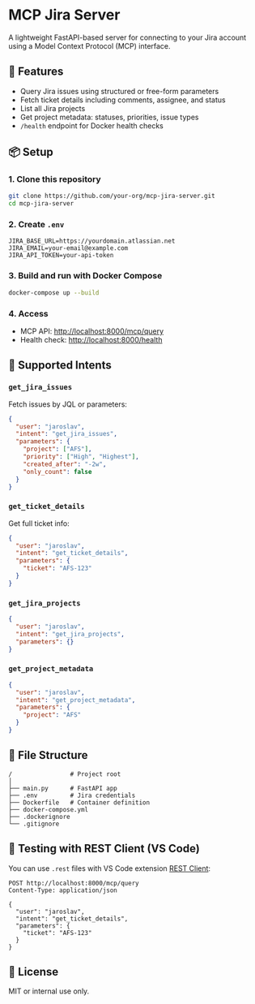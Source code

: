 # MCP Jira Server

A lightweight FastAPI-based server for connecting to your Jira account using a Model Context Protocol (MCP) interface.

## 🚀 Features

* Query Jira issues using structured or free-form parameters
* Fetch ticket details including comments, assignee, and status
* List all Jira projects
* Get project metadata: statuses, priorities, issue types
* `/health` endpoint for Docker health checks

## 📦 Setup

### 1. Clone this repository

```bash
git clone https://github.com/your-org/mcp-jira-server.git
cd mcp-jira-server
```

### 2. Create `.env`

```env
JIRA_BASE_URL=https://yourdomain.atlassian.net
JIRA_EMAIL=your-email@example.com
JIRA_API_TOKEN=your-api-token
```

### 3. Build and run with Docker Compose

```bash
docker-compose up --build
```

### 4. Access

* MCP API: [http://localhost:8000/mcp/query](http://localhost:8000/mcp/query)
* Health check: [http://localhost:8000/health](http://localhost:8000/health)

## 🔧 Supported Intents

### `get_jira_issues`

Fetch issues by JQL or parameters:

```json
{
  "user": "jaroslav",
  "intent": "get_jira_issues",
  "parameters": {
    "project": ["AFS"],
    "priority": ["High", "Highest"],
    "created_after": "-2w",
    "only_count": false
  }
}
```

### `get_ticket_details`

Get full ticket info:

```json
{
  "user": "jaroslav",
  "intent": "get_ticket_details",
  "parameters": {
    "ticket": "AFS-123"
  }
}
```

### `get_jira_projects`

```json
{
  "user": "jaroslav",
  "intent": "get_jira_projects",
  "parameters": {}
}
```

### `get_project_metadata`

```json
{
  "user": "jaroslav",
  "intent": "get_project_metadata",
  "parameters": {
    "project": "AFS"
  }
}
```

## 📁 File Structure

```
/                # Project root
│
├── main.py      # FastAPI app
├── .env         # Jira credentials
├── Dockerfile   # Container definition
├── docker-compose.yml
├── .dockerignore
└── .gitignore
```

## 🧪 Testing with REST Client (VS Code)

You can use `.rest` files with VS Code extension [REST Client](https://marketplace.visualstudio.com/items?itemName=humao.rest-client):

```http
POST http://localhost:8000/mcp/query
Content-Type: application/json

{
  "user": "jaroslav",
  "intent": "get_ticket_details",
  "parameters": {
    "ticket": "AFS-123"
  }
}
```

## 📃 License

MIT or internal use only.
